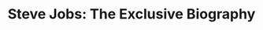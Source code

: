 ---
title: "Steve Jobs: The Exclusive Biography"
description: 'Sisi gelap dan terang dari salah satu CEO terbaik sepanjang masa. Seperti bintang, Jobs bisa menyihir mata banyak orang, sekaligus jadi mesin penghancur tanpa ampun bagi orang-orang di sekitarnya. Paragraph terakhir dari buku ini menggambarkan Jobs at it best. Witty, binary, control freak, perfeksionis dan mischief.'
cover: "images/reading/steve-jobs.jpeg"
publishDate: 2020-05-14
authors: "Walter Isaacson"
categories: ["stories & narratives"]
---